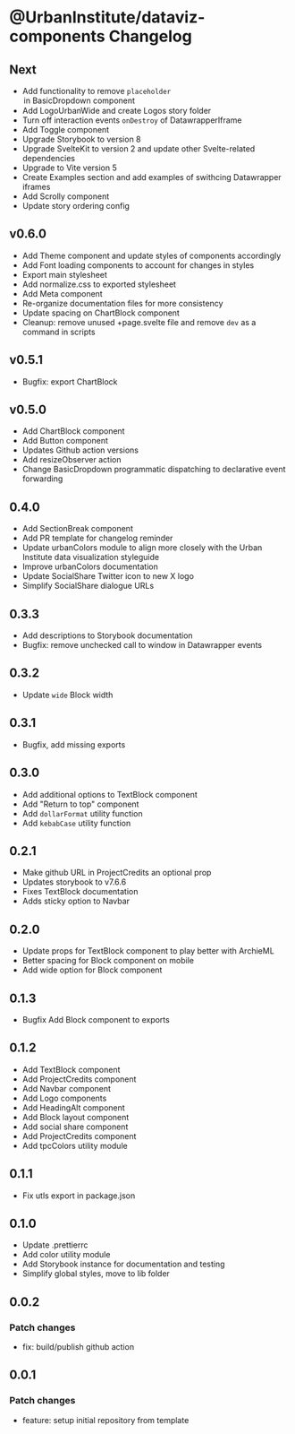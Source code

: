# @UrbanInstitute/dataviz-components Changelog

## Next

- Add functionality to remove `placeholder` <option> in BasicDropdown component
- Add LogoUrbanWide and create Logos story folder
- Turn off interaction events `onDestroy` of DatawrapperIframe
- Add Toggle component
- Upgrade Storybook to version 8
- Upgrade SvelteKit to version 2 and update other Svelte-related dependencies
- Upgrade to Vite version 5
- Create Examples section and add examples of swithcing Datawrapper iframes
- Add Scrolly component
- Update story ordering config

## v0.6.0

- Add Theme component and update styles of components accordingly
- Add Font loading components to account for changes in styles
- Export main stylesheet
- Add normalize.css to exported stylesheet
- Add Meta component
- Re-organize documentation files for more consistency
- Update spacing on ChartBlock component
- Cleanup: remove unused +page.svelte file and remove `dev` as a command in scripts

## v0.5.1

- Bugfix: export ChartBlock

## v0.5.0

- Add ChartBlock component
- Add Button component
- Updates Github action versions
- Add resizeObserver action
- Change BasicDropdown programmatic dispatching to declarative event forwarding

## 0.4.0

- Add SectionBreak component
- Add PR template for changelog reminder
- Update urbanColors module to align more closely with the Urban Institute data visualization styleguide
- Improve urbanColors documentation
- Update SocialShare Twitter icon to new X logo
- Simplify SocialShare dialogue URLs

## 0.3.3

- Add descriptions to Storybook documentation
- Bugfix: remove unchecked call to window in Datawrapper events

## 0.3.2

- Update `wide` Block width

## 0.3.1

- Bugfix, add missing exports

## 0.3.0

- Add additional options to TextBlock component
- Add "Return to top" component
- Add `dollarFormat` utility function
- Add `kebabCase` utility function

## 0.2.1

- Make github URL in ProjectCredits an optional prop
- Updates storybook to v7.6.6
- Fixes TextBlock documentation
- Adds sticky option to Navbar

## 0.2.0

- Update props for TextBlock component to play better with ArchieML
- Better spacing for Block component on mobile
- Add wide option for Block component

## 0.1.3

- Bugfix Add Block component to exports

## 0.1.2

- Add TextBlock component
- Add ProjectCredits component
- Add Navbar component
- Add Logo components
- Add HeadingAlt component
- Add Block layout component
- Add social share component
- Add ProjectCredits component
- Add tpcColors utility module

## 0.1.1

- Fix utls export in package.json

## 0.1.0

- Update .prettierrc
- Add color utility module
- Add Storybook instance for documentation and testing
- Simplify global styles, move to lib folder

## 0.0.2

### Patch changes

- fix: build/publish github action

## 0.0.1

### Patch changes

- feature: setup initial repository from template

